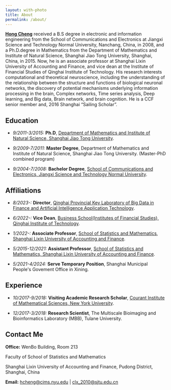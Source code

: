 ```yaml
---
layout: with-photo
title: About
permalink: /about/
---
```


**[Hong Cheng](https://orcid.org/0000-0001-9658-2313)** received a B.S degree in electronic and information engineering from the School of Communications and Electronics at Jiangxi Science and Technology Normal University, Nanchang, China, in 2008, and a Ph.D.degree in Mathematics from the Department of Mathematics and Institute of Natural Science, Shanghai Jiao Tong University, Shanghai, China, in 2015. Now, he is an associate professor at Shanghai Lixin University of Accounting and Finance, and vice dean at the Institute of Financial Studies of Qinghai Institute of Technology. His research interests computational and theoretical neuroscience, including the understanding of the relationship between the structure and functions of biological neuronal networks, the discovery of potential mechanisms underlying information processing in the brain, Complex networks, Time series analysis, Deep learning, and Big data, Brain network, and brain cognition. He is a CCF senior member and, 2016 Shanghai “Sailing Scholar”.

## Education

* *9/2011-3/2015:* **Ph.D**, [Department of Mathematics and Institute of Natural
Science, Shanghai Jiao Tong University](https://ins.sjtu.edu.cn/peoples/chenghong).

* *9/2009-7/2011:* **Master Degree**, Department of Mathematics and Institute of
Natural Science, Shanghai Jiao Tong University. (Master-PhD combined program)

* *9/2004-7/2008:* **Bachelor Degree**, [School of Communications and Electronics,
Jiangxi Science and Technology Normal University](https://cy.jxstnu.edu.cn/news-show-78377.html).

## Affiliations
* *8/2023-:* **Director**, [Qinghai Provincial Key Laboratory of Big Data in Finance and Artificial Intelligence Application Technology](https://sxy.qhit.edu.cn/xianrenlingdao/806.html).

* *6/2022-:* **Vice Dean**, [Business School(Institutes of Financial Studies), 
Qinghai Institute of Technology](https://h5.newaircloud.com/detailArticle/19697333_84097_xiningwb.html).

* *1/2022-:* **Associate Professor**, [School of Statistics and Mathematics, 
Shanghai Lixin University of Accounting and Finance](https://tsxy.lixin.edu.cn/szdw/jrtjj/132960.htm).

* *5/2015-12/2021:* **Assistant Professor**, [School of Statistics and Mathematics, 
Shanghai Lixin University of Accounting and Finance](https://tsxy.lixin.edu.cn/szdw/jrtjj/132960.htm).

* *5/2021-4/2024:* **Serve Temporary Position**, Shanghai Municipal People's Govement Office in Xining.

## Experience
* *10/2017-9/2018:* **Visiting Academic Research Scholar**, [Courant Institute of Mathematical Sciences, New York University](https://math.nyu.edu/dynamic/people/visitors/visitors-ay2017-18/).

* *12/2017-3/2018:* **Research Scientist**, The Multiscale Bioimaging and Bioinformatics Laboratory (MBB), Tulane University.

## Contact Me

**Office:**
WenBo Building, Room 213

Faculty of School of Statistics and Mathematics

Shanghai Lixin University of Accounting and Finance, Pudong District, Shanghai, China

**Email:** [hcheng@cims.nyu.edu](mailto:hcheng@cims.nyu.edu) |
[clx_2010@sjtu.edu.cn](mailto:clx_2010@sjtu.edu.cn)


